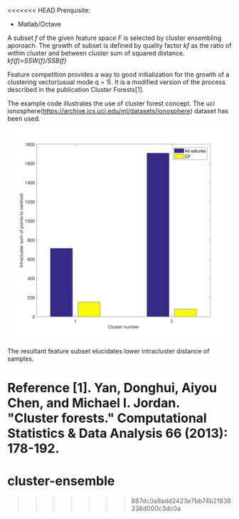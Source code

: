 <<<<<<< HEAD
Prerquisite:
* Matlab/Octave

A subset *f* of the given feature space *F* is selected by cluster ensembling aporoach.
The growth of subset is defined by quality factor *kf* as the ratio of within cluster and between cluster sum of squared distance.
*kf(f)=SSW(f)/SSB(f)*

Feature competition provides a way to good initialization for the growth of a clustering vector(usual mode q = 1).
It is a modified version of the process described in the publication Cluster Forests[1].

The example code illustrates the use of cluster forest concept. The uci ionosphere(https://archive.ics.uci.edu/ml/datasets/ionosphere) dataset has been used.

![CF Result](cfResult_Ionosphere.png)

The resultant feature subset elucidates lower intracluster distance of samples.



Reference
[1]. Yan, Donghui, Aiyou Chen, and Michael I. Jordan. "Cluster forests." Computational Statistics & Data Analysis 66 (2013): 178-192.
=======
# cluster-ensemble
>>>>>>> 887dc0a8add2423e7bb74b21838338d000c3dc0a
